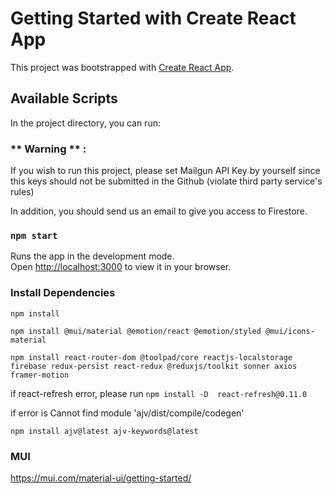 # Getting Started with Create React App

This project was bootstrapped with [Create React App](https://github.com/facebook/create-react-app).

## Available Scripts

In the project directory, you can run:

### ** Warning ** :
If you wish to run this project, please set Mailgun API Key by yourself since this keys should not be submitted in the Github (violate third party service's rules)

In addition, you should send us an email to give you access to Firestore.

### `npm start`

Runs the app in the development mode.\
Open [http://localhost:3000](http://localhost:3000) to view it in your browser.

### Install Dependencies
`npm install`

`npm install @mui/material @emotion/react @emotion/styled @mui/icons-material`

`npm install react-router-dom @toolpad/core reactjs-localstorage firebase redux-persist react-redux @reduxjs/toolkit sonner axios framer-motion`

if react-refresh error, please run
`npm install -D  react-refresh@0.11.0`

if error is Cannot find module 'ajv/dist/compile/codegen'

`npm install ajv@latest ajv-keywords@latest`


### MUI
https://mui.com/material-ui/getting-started/
